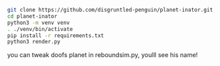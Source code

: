 
```bash
git clone https://github.com/disgruntled-penguin/planet-inator.git
cd planet-inator
python3 -m venv venv
. ./venv/bin/activate
pip install -r requirements.txt
python3 render.py
```

you can tweak doofs planet in reboundsim.py, youlll see his name!
